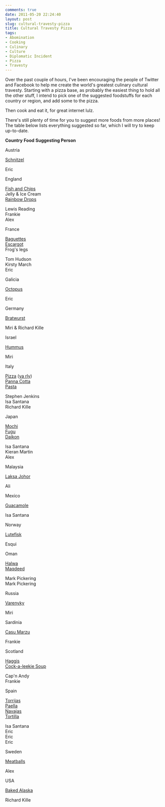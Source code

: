 ```yaml
---
comments: true
date: 2011-05-20 22:24:40
layout: post
slug: cultural-travesty-pizza
title: Cultural Travesty Pizza
tags:
- Abomination
- Cooking
- Culinary
- Culture
- Diplomatic Incident
- Pizza
- Travesty
---
```


Over the past couple of hours, I've been encouraging the people of Twitter and Facebook to help me create the world's greatest culinary cultural travesty.  Starting with a pizza base, as probably the easiest thing to hold all the other stuff, I intend to pick one of the suggested foodstuffs for each country or region, and add some to the pizza.

Then cook and eat it, for great internet lulz.

There's still plenty of time for you to suggest more foods from more places!  The table below lists everything suggested so far, which I will try to keep up-to-date.

**Country**
**Food**
**Suggesting Person**

  
Austria

  
[Schnitzel](https://secure.wikimedia.org/wikipedia/en/wiki/Schnitzel)

  
Eric

  
England

  
[Fish and Chips](https://secure.wikimedia.org/wikipedia/en/wiki/Fish_and_Chips)  
Jelly & Ice Cream  
[Rainbow Drops](https://secure.wikimedia.org/wikipedia/en/wiki/Rainbow_Drops)

  
Lewis Reading  
Frankie  
Alex

  
France

  
[Baguettes](https://secure.wikimedia.org/wikipedia/en/wiki/Baguette)  
[Escargot](https://secure.wikimedia.org/wikipedia/en/wiki/Escargot)  
Frog's legs

  
Tom Hudson  
Kirsty March  
Eric

  
Galicia

  
[Octopus](https://secure.wikimedia.org/wikipedia/en/wiki/Polbo_%C3%A1_feira)

  
Eric

  
Germany

  
[Bratwurst](https://secure.wikimedia.org/wikipedia/en/wiki/Bratwurst)

  
Miri & Richard Kille

  
Israel

  
[Hummus](https://secure.wikimedia.org/wikipedia/en/wiki/Hummus)

  
Miri

  
Italy

  
[Pizza](https://secure.wikimedia.org/wikipedia/en/wiki/Pizza) ([ya rly](http://www.neatorama.com/2010/09/21/recursive-pizza/))  
[Panna Cotta](https://secure.wikimedia.org/wikipedia/en/wiki/Panna_Cotta)  
[Pasta](https://secure.wikimedia.org/wikipedia/en/wiki/Pasta)

  
Stephen Jenkins  
Isa Santana  
Richard Kille

  
Japan

  
[Mochi](https://secure.wikimedia.org/wikipedia/en/wiki/Mochi)  
[Fugu](https://secure.wikimedia.org/wikipedia/en/wiki/Fugu)  
[Daikon](https://secure.wikimedia.org/wikipedia/en/wiki/Daikon)

  
Isa Santana  
Kieran Martin  
Alex

  
Malaysia

  
[Laksa Johor](https://secure.wikimedia.org/wikipedia/en/wiki/Laksa#Other_variants)

  
Ali

  
Mexico

  
[Guacamole](https://secure.wikimedia.org/wikipedia/en/wiki/Guacamole)

  
Isa Santana

  
Norway

  
[Lutefisk](https://secure.wikimedia.org/wikipedia/en/wiki/Lutefisk)

  
Esqui

  
Oman

  
[Halwa](http://www.omanet.om/english/culture/halwa.asp?cat=cult&subcat=cult2)  
[Maqdeed](http://www.gowealthy.com/gowealthy/wcms/en/home/articles/travel/food-and-beverage/Cuisine-of-Oman-1226219276625.html)

  
Mark Pickering  
Mark Pickering

  
Russia

  
[Varenyky](https://secure.wikimedia.org/wikipedia/en/wiki/Varenyky)

  
Miri

  
Sardinia

  
[Casu Marzu](https://secure.wikimedia.org/wikipedia/en/wiki/Casu_marzu)

  
Frankie

  
Scotland

  
[Haggis](https://secure.wikimedia.org/wikipedia/en/wiki/Haggis)  
[Cock-a-leekie Soup](https://secure.wikimedia.org/wikipedia/en/wiki/Cock-a-leekie)

  
Cap'n Andy  
Frankie

  
Spain

  
[Torrijas](https://secure.wikimedia.org/wikipedia/en/wiki/French_toast)  
[Paella](https://secure.wikimedia.org/wikipedia/en/wiki/Paella)  
[Navajas](https://secure.wikimedia.org/wikipedia/en/wiki/Atlantic_jackknife_clam)  
[Tortilla](https://secure.wikimedia.org/wikipedia/en/wiki/Tortilla_de_patatas)

  
Isa Santana  
Eric  
Eric  
Eric

  
Sweden

  
[Meatballs](https://secure.wikimedia.org/wikipedia/en/wiki/Meatball)

  
Alex

  
USA

  
[Baked Alaska](https://secure.wikimedia.org/wikipedia/en/wiki/Baked_Alaska)

  
Richard Kille


